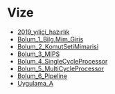 # Vize

<!--Index-->

- [2019_yıliçi_hazırlık](./2019_y%C4%B1li%C3%A7i_haz%C4%B1rl%C4%B1k.pdf)
- [Bolum_1_Bilg.Mim_Giris](./Bolum_1_Bilg.Mim_Giris.pdf)
- [Bolum_2_KomutSetiMimarisi](./Bolum_2_KomutSetiMimarisi.pdf)
- [Bolum_3_MIPS](./Bolum_3_MIPS.pdf)
- [Bolum_4_SingleCycleProcessor](./Bolum_4_SingleCycleProcessor.pdf)
- [Bolum_5_MultiCycleProcessor](./Bolum_5_MultiCycleProcessor.pdf)
- [Bolum_6_Pipeline](./Bolum_6_Pipeline.pdf)
- [Uygulama_A](./Uygulama_A.pdf)

<!--Index-->
